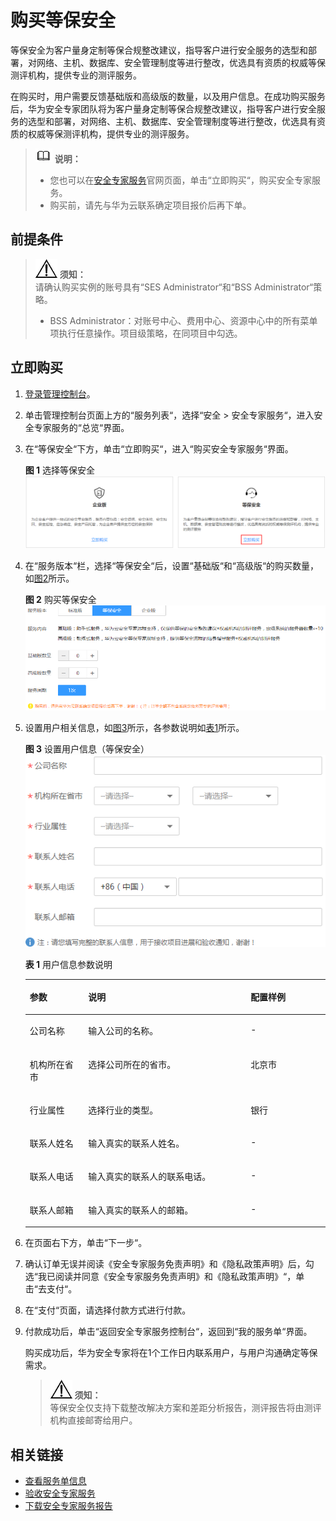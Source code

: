 # 购买等保安全<a name="ses_01_0081"></a>

等保安全为客户量身定制等保合规整改建议，指导客户进行安全服务的选型和部署，对网络、主机、数据库、安全管理制度等进行整改，优选具有资质的权威等保测评机构，提供专业的测评服务。

在购买时，用户需要反馈基础版和高级版的数量，以及用户信息。在成功购买服务后，华为安全专家团队将为客户量身定制等保合规整改建议，指导客户进行安全服务的选型和部署，对网络、主机、数据库、安全管理制度等进行整改，优选具有资质的权威等保测评机构，提供专业的测评服务。

>![](public_sys-resources/icon-note.gif) **说明：**   
>-   您也可以在[安全专家服务](https://www.huaweicloud.com/product/ses.html)官网页面，单击“立即购买“，购买安全专家服务。  
>-   购买前，请先与华为云联系确定项目报价后再下单。  

## 前提条件<a name="zh-cn_topic_0115570354_section1741118183317"></a>

>![](public_sys-resources/icon-notice.gif) **须知：**   
>请确认购买实例的账号具有“SES Administrator“和“BSS Administrator“策略。  
>-   BSS Administrator：对账号中心、费用中心、资源中心中的所有菜单项执行任意操作。项目级策略，在同项目中勾选。  

## 立即购买<a name="zh-cn_topic_0115570354_section1933417191455"></a>

1.  [登录管理控制台](https://console.huaweicloud.com)。
2.  单击管理控制台页面上方的“服务列表“，选择“安全  \>  安全专家服务“，进入安全专家服务的“总览“界面。
3.  在“等保安全“下方，单击“立即购买“，进入“购买安全专家服务“界面。

    **图 1**  选择等保安全<a name="zh-cn_topic_0115570354_fig5504243315241"></a>  
    ![](figures/选择等保安全.png "选择等保安全")

4.  在“服务版本“栏，选择“等保安全“后，设置“基础版“和“高级版“的购买数量，如[图2](#zh-cn_topic_0115570354_fig462214533513)所示。

    **图 2**  购买等保安全<a name="zh-cn_topic_0115570354_fig462214533513"></a>  
    ![](figures/购买等保安全.png "购买等保安全")

5.  设置用户相关信息，如[图3](#zh-cn_topic_0115570354_fig1749620362443)所示，各参数说明如[表1](#zh-cn_topic_0115570354_table1915312284575)所示。

    **图 3**  设置用户信息（等保安全）<a name="zh-cn_topic_0115570354_fig1749620362443"></a>  
    ![](figures/设置用户信息（等保安全）.png "设置用户信息（等保安全）")

    **表 1**  用户信息参数说明

    <a name="zh-cn_topic_0115570354_table1915312284575"></a>
    <table><thead align="left"><tr id="zh-cn_topic_0115570354_row12160142855710"><th class="cellrowborder" valign="top" width="19.470000000000002%" id="mcps1.2.4.1.1"><p id="zh-cn_topic_0115570354_p5160128115714"><a name="zh-cn_topic_0115570354_p5160128115714"></a><a name="zh-cn_topic_0115570354_p5160128115714"></a>参数</p>
    </th>
    <th class="cellrowborder" valign="top" width="54.11%" id="mcps1.2.4.1.2"><p id="zh-cn_topic_0115570354_p11160928145717"><a name="zh-cn_topic_0115570354_p11160928145717"></a><a name="zh-cn_topic_0115570354_p11160928145717"></a>说明</p>
    </th>
    <th class="cellrowborder" valign="top" width="26.419999999999998%" id="mcps1.2.4.1.3"><p id="zh-cn_topic_0115570354_p11611428135717"><a name="zh-cn_topic_0115570354_p11611428135717"></a><a name="zh-cn_topic_0115570354_p11611428135717"></a>配置样例</p>
    </th>
    </tr>
    </thead>
    <tbody><tr id="zh-cn_topic_0115570354_row87301857151416"><td class="cellrowborder" valign="top" width="19.470000000000002%" headers="mcps1.2.4.1.1 "><p id="zh-cn_topic_0115570354_p473145720149"><a name="zh-cn_topic_0115570354_p473145720149"></a><a name="zh-cn_topic_0115570354_p473145720149"></a>公司名称</p>
    </td>
    <td class="cellrowborder" valign="top" width="54.11%" headers="mcps1.2.4.1.2 "><p id="zh-cn_topic_0115570354_p18731115718148"><a name="zh-cn_topic_0115570354_p18731115718148"></a><a name="zh-cn_topic_0115570354_p18731115718148"></a>输入公司的名称。</p>
    </td>
    <td class="cellrowborder" valign="top" width="26.419999999999998%" headers="mcps1.2.4.1.3 "><p id="zh-cn_topic_0115570354_p19731185761410"><a name="zh-cn_topic_0115570354_p19731185761410"></a><a name="zh-cn_topic_0115570354_p19731185761410"></a>-</p>
    </td>
    </tr>
    <tr id="zh-cn_topic_0115570354_row153818311151"><td class="cellrowborder" valign="top" width="19.470000000000002%" headers="mcps1.2.4.1.1 "><p id="zh-cn_topic_0115570354_p143813318155"><a name="zh-cn_topic_0115570354_p143813318155"></a><a name="zh-cn_topic_0115570354_p143813318155"></a>机构所在省市</p>
    </td>
    <td class="cellrowborder" valign="top" width="54.11%" headers="mcps1.2.4.1.2 "><p id="zh-cn_topic_0115570354_p5381143161512"><a name="zh-cn_topic_0115570354_p5381143161512"></a><a name="zh-cn_topic_0115570354_p5381143161512"></a>选择公司所在的省市。</p>
    </td>
    <td class="cellrowborder" valign="top" width="26.419999999999998%" headers="mcps1.2.4.1.3 "><p id="zh-cn_topic_0115570354_p73811731171511"><a name="zh-cn_topic_0115570354_p73811731171511"></a><a name="zh-cn_topic_0115570354_p73811731171511"></a>北京市</p>
    </td>
    </tr>
    <tr id="zh-cn_topic_0115570354_row66311448171517"><td class="cellrowborder" valign="top" width="19.470000000000002%" headers="mcps1.2.4.1.1 "><p id="zh-cn_topic_0115570354_p1463184816156"><a name="zh-cn_topic_0115570354_p1463184816156"></a><a name="zh-cn_topic_0115570354_p1463184816156"></a>行业属性</p>
    </td>
    <td class="cellrowborder" valign="top" width="54.11%" headers="mcps1.2.4.1.2 "><p id="zh-cn_topic_0115570354_p163112488152"><a name="zh-cn_topic_0115570354_p163112488152"></a><a name="zh-cn_topic_0115570354_p163112488152"></a>选择行业的类型。</p>
    </td>
    <td class="cellrowborder" valign="top" width="26.419999999999998%" headers="mcps1.2.4.1.3 "><p id="zh-cn_topic_0115570354_p19631164819157"><a name="zh-cn_topic_0115570354_p19631164819157"></a><a name="zh-cn_topic_0115570354_p19631164819157"></a>银行</p>
    </td>
    </tr>
    <tr id="zh-cn_topic_0115570354_row18439204191613"><td class="cellrowborder" valign="top" width="19.470000000000002%" headers="mcps1.2.4.1.1 "><p id="zh-cn_topic_0115570354_p243994141616"><a name="zh-cn_topic_0115570354_p243994141616"></a><a name="zh-cn_topic_0115570354_p243994141616"></a>联系人姓名</p>
    </td>
    <td class="cellrowborder" valign="top" width="54.11%" headers="mcps1.2.4.1.2 "><p id="zh-cn_topic_0115570354_p0439124171616"><a name="zh-cn_topic_0115570354_p0439124171616"></a><a name="zh-cn_topic_0115570354_p0439124171616"></a>输入真实的联系人姓名。</p>
    </td>
    <td class="cellrowborder" valign="top" width="26.419999999999998%" headers="mcps1.2.4.1.3 "><p id="zh-cn_topic_0115570354_p164391146169"><a name="zh-cn_topic_0115570354_p164391146169"></a><a name="zh-cn_topic_0115570354_p164391146169"></a>-</p>
    </td>
    </tr>
    <tr id="zh-cn_topic_0115570354_row155961137122513"><td class="cellrowborder" valign="top" width="19.470000000000002%" headers="mcps1.2.4.1.1 "><p id="zh-cn_topic_0115570354_p15961737182518"><a name="zh-cn_topic_0115570354_p15961737182518"></a><a name="zh-cn_topic_0115570354_p15961737182518"></a>联系人电话</p>
    </td>
    <td class="cellrowborder" valign="top" width="54.11%" headers="mcps1.2.4.1.2 "><p id="zh-cn_topic_0115570354_p175961837162518"><a name="zh-cn_topic_0115570354_p175961837162518"></a><a name="zh-cn_topic_0115570354_p175961837162518"></a>输入真实的联系人的联系电话。</p>
    </td>
    <td class="cellrowborder" valign="top" width="26.419999999999998%" headers="mcps1.2.4.1.3 "><p id="zh-cn_topic_0115570354_p1559617375257"><a name="zh-cn_topic_0115570354_p1559617375257"></a><a name="zh-cn_topic_0115570354_p1559617375257"></a>-</p>
    </td>
    </tr>
    <tr id="zh-cn_topic_0115570354_row17882145117427"><td class="cellrowborder" valign="top" width="19.470000000000002%" headers="mcps1.2.4.1.1 "><p id="zh-cn_topic_0115570354_p1288315517420"><a name="zh-cn_topic_0115570354_p1288315517420"></a><a name="zh-cn_topic_0115570354_p1288315517420"></a>联系人邮箱</p>
    </td>
    <td class="cellrowborder" valign="top" width="54.11%" headers="mcps1.2.4.1.2 "><p id="zh-cn_topic_0115570354_p78832516424"><a name="zh-cn_topic_0115570354_p78832516424"></a><a name="zh-cn_topic_0115570354_p78832516424"></a>输入真实的联系人的邮箱。</p>
    </td>
    <td class="cellrowborder" valign="top" width="26.419999999999998%" headers="mcps1.2.4.1.3 "><p id="zh-cn_topic_0115570354_p288395174211"><a name="zh-cn_topic_0115570354_p288395174211"></a><a name="zh-cn_topic_0115570354_p288395174211"></a>-</p>
    </td>
    </tr>
    </tbody>
    </table>

6.  在页面右下方，单击“下一步“。
7.  确认订单无误并阅读《安全专家服务免责声明》和《隐私政策声明》后，勾选“我已阅读并同意《安全专家服务免责声明》和《隐私政策声明》“，单击“去支付“。
8.  在“支付“页面，请选择付款方式进行付款。
9.  付款成功后，单击“返回安全专家服务控制台“，返回到“我的服务单“界面。

    购买成功后，华为安全专家将在1个工作日内联系用户，与用户沟通确定等保需求。

    >![](public_sys-resources/icon-notice.gif) **须知：**   
    >等保安全仅支持下载整改解决方案和差距分析报告，测评报告将由测评机构直接邮寄给用户。  


## 相关链接<a name="section623617517565"></a>

-   [查看服务单信息](查看服务单信息.md)
-   [验收安全专家服务](验收安全专家服务.md)
-   [下载安全专家服务报告](下载安全专家服务报告.md)


